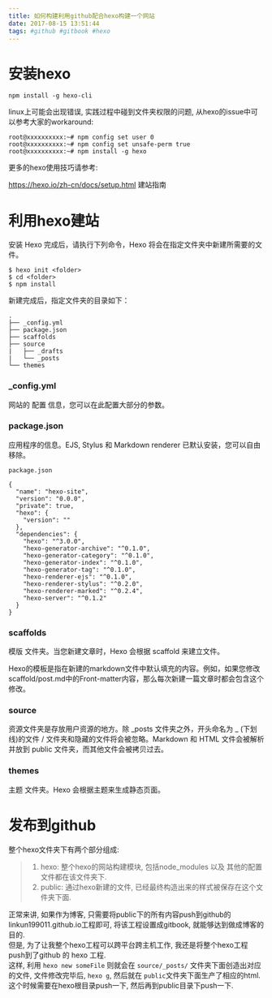 ```yaml
---
title: 如何构建利用github配合hexo构建一个网站
date: 2017-08-15 13:51:44
tags: #github #gitbook #hexo
---
```


# 安装hexo

```
npm install -g hexo-cli
```

linux上可能会出现错误, 实践过程中碰到文件夹权限的问题, 从hexo的issue中可以参考大家的workaround:

```
root@xxxxxxxxxx:~# npm config set user 0
root@xxxxxxxxxx:~# npm config set unsafe-perm true
root@xxxxxxxxxx:~# npm install -g hexo
```

更多的hexo使用技巧请参考:

https://hexo.io/zh-cn/docs/setup.html 建站指南


# 利用hexo建站


安装 Hexo 完成后，请执行下列命令，Hexo 将会在指定文件夹中新建所需要的文件。

```
$ hexo init <folder>
$ cd <folder>
$ npm install
```

新建完成后，指定文件夹的目录如下：

```
.
├── _config.yml
├── package.json
├── scaffolds
├── source
|   ├── _drafts
|   └── _posts
└── themes
```

### \_config.yml

网站的 配置 信息，您可以在此配置大部分的参数。

### package.json

应用程序的信息。EJS, Stylus 和 Markdown renderer 已默认安装，您可以自由移除。

```
package.json

{
  "name": "hexo-site",
  "version": "0.0.0",
  "private": true,
  "hexo": {
    "version": ""
  },
  "dependencies": {
    "hexo": "^3.0.0",
    "hexo-generator-archive": "^0.1.0",
    "hexo-generator-category": "^0.1.0",
    "hexo-generator-index": "^0.1.0",
    "hexo-generator-tag": "^0.1.0",
    "hexo-renderer-ejs": "^0.1.0",
    "hexo-renderer-stylus": "^0.2.0",
    "hexo-renderer-marked": "^0.2.4",
    "hexo-server": "^0.1.2"
  }
}
```

### scaffolds

模版 文件夹。当您新建文章时，Hexo 会根据 scaffold 来建立文件。

Hexo的模板是指在新建的markdown文件中默认填充的内容。例如，如果您修改scaffold/post.md中的Front-matter内容，那么每次新建一篇文章时都会包含这个修改。


### source

资源文件夹是存放用户资源的地方。除 \_posts 文件夹之外，开头命名为 _ (下划线)的文件 / 文件夹和隐藏的文件将会被忽略。Markdown 和 HTML 文件会被解析并放到 public 文件夹，而其他文件会被拷贝过去。

### themes

主题 文件夹。Hexo 会根据主题来生成静态页面。



# 发布到github

整个hexo文件夹下有两个部分组成:

> 1. hexo: 整个hexo的网站构建模块, 包括node_modules 以及 其他的配置文件都在该文件夹下.  
> 2. public: 通过hexo新建的文件, 已经最终构造出来的样式被保存在这个文件夹下面.  

正常来讲, 如果作为博客, 只需要将public下的所有内容push到github的linkun199011.github.io工程即可, 将该工程设置成gitbook, 就能够达到做成博客的目的.    
但是, 为了让我整个hexo工程可以跨平台跨主机工作, 我还是将整个hexo工程push到了github 的 hexo 工程.    
这样, 利用 `hexo new someFile` 则就会在 `source/_posts/` 文件夹下面创造出对应的文件, 文件修改完毕后, `hexo g`, 然后就在 `public`文件夹下面生产了相应的html.   
这个时候需要在hexo根目录push一下, 然后再到public目录下push一下.
